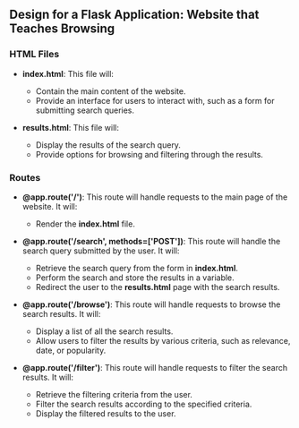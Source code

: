 ## Design for a Flask Application: Website that Teaches Browsing

### HTML Files
- **index.html**: This file will:
  - Contain the main content of the website.
  - Provide an interface for users to interact with, such as a form for submitting search queries.

- **results.html**: This file will:
  - Display the results of the search query.
  - Provide options for browsing and filtering through the results.

### Routes

- **@app.route('/')**: This route will handle requests to the main page of the website. It will:
  - Render the **index.html** file.

- **@app.route('/search', methods=['POST'])**: This route will handle the search query submitted by the user. It will:
  - Retrieve the search query from the form in **index.html**.
  - Perform the search and store the results in a variable.
  - Redirect the user to the **results.html** page with the search results.

- **@app.route('/browse')**: This route will handle requests to browse the search results. It will:
  - Display a list of all the search results.
  - Allow users to filter the results by various criteria, such as relevance, date, or popularity.

- **@app.route('/filter')**: This route will handle requests to filter the search results. It will:
  - Retrieve the filtering criteria from the user.
  - Filter the search results according to the specified criteria.
  - Display the filtered results to the user.